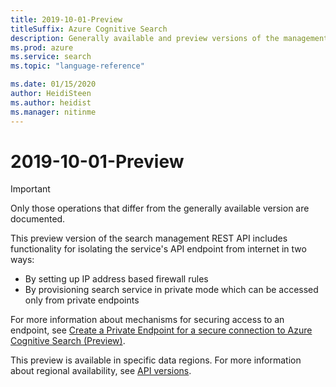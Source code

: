 ```yaml
---
title: 2019-10-01-Preview
titleSuffix: Azure Cognitive Search
description: Generally available and preview versions of the management REST API used to provision search services on Azure.
ms.prod: azure
ms.service: search
ms.topic: "language-reference"

ms.date: 01/15/2020
author: HeidiSteen
ms.author: heidist
ms.manager: nitinme
---
```


# 2019-10-01-Preview

> [!Important]
> Only those operations that differ from the generally available version are documented.

This preview version of the search management REST API includes functionality for isolating the service's API endpoint from internet in two ways:

+ By setting up IP address based firewall rules
+ By provisioning search service in private mode which can be accessed only from private endpoints

For more information about mechanisms for securing access to an endpoint, see [Create a Private Endpoint for a secure connection to Azure Cognitive Search (Preview)](https://docs.microsoft.com/azure/search/service-create-private-endpoint).

This preview is available in specific data regions. For more information about regional availability, see [API versions](docs-ref-conceptual\searchmanagement\management-api-versions.md#preview-versions).
